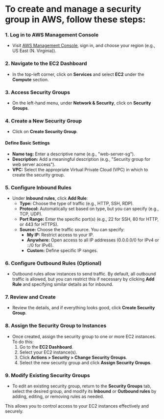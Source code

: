 
# To create and manage a security group in AWS, follow these steps:

### 1. Log in to AWS Management Console
   - Visit [AWS Management Console](https://aws.amazon.com/console/), sign in, and choose your region (e.g., US East (N. Virginia)).

### 2. Navigate to the EC2 Dashboard
   - In the top-left corner, click on **Services** and select **EC2** under the **Compute** section.

### 3. Access Security Groups
   - On the left-hand menu, under **Network & Security**, click on **Security Groups**.

### 4. Create a New Security Group
   - Click on **Create Security Group**.
   
#### Define Basic Settings
   - **Name tag:** Enter a descriptive name (e.g., "web-server-sg").
   - **Description:** Add a meaningful description (e.g., "Security group for web server access").
   - **VPC:** Select the appropriate Virtual Private Cloud (VPC) in which to create the security group.

### 5. Configure Inbound Rules
   - Under **Inbound rules**, click **Add Rule**:
     - **Type:** Choose the type of traffic (e.g., HTTP, SSH, RDP).
     - **Protocol:** Automatically set based on type, but you can specify (e.g., TCP, UDP).
     - **Port Range:** Enter the specific port(s) (e.g., 22 for SSH, 80 for HTTP, or 443 for HTTPS).
     - **Source:** Choose the traffic source. You can specify:
       - **My IP:** Restrict access to your IP.
       - **Anywhere:** Open access to all IP addresses (0.0.0.0/0 for IPv4 or ::/0 for IPv6).
       - **Custom:** Define specific IP ranges.

### 6. Configure Outbound Rules (Optional)
   - Outbound rules allow instances to send traffic. By default, all outbound traffic is allowed, but you can restrict this if necessary by clicking **Add Rule** and specifying similar details as for inbound.

### 7. Review and Create
   - Review the details, and if everything looks good, click **Create Security Group**.

### 8. Assign the Security Group to Instances
   - Once created, assign the security group to one or more EC2 instances. To do this:
     1. Go to the **EC2 Dashboard**.
     2. Select your EC2 instance(s).
     3. Click **Actions > Security > Change Security Groups**.
     4. Select the new security group and click **Assign Security Groups**.

### 9. Modify Existing Security Groups
   - To edit an existing security group, return to the **Security Groups** tab, select the desired group, and modify its **Inbound** or **Outbound rules** by adding, editing, or removing rules as needed.

This allows you to control access to your EC2 instances effectively and securely.
